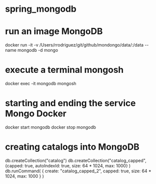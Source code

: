 # spring_mongodb

# run an image MongoDB  
docker run -it -v /Users/rrodriguez/git/github/mondongo/data/:/data --name mongodb -d mongo

# execute a terminal mongosh
docker exec -it mongodb mongosh

# starting and ending the service Mongo Docker 
docker start mongodb
docker stop mongodb

# creating catalogs into MongoDB 
db.createCollection("catalog")
db.createCollection("catalog_capped",{capped: true, autoIndexId: true, size: 64 * 1024, max: 1000} )
db.runCommand( { create: "catalog_capped_2", capped: true, size: 64 * 1024, max: 1000 } )